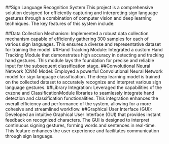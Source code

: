 ##Sign Language Recognition System
This project is a comprehensive solution designed for efficiently capturing and interpreting sign language gestures
through a combination of computer vision and deep learning techniques. The key features of this system include:

##Data Collection Mechanism:
 Implemented a robust data collection mechanism capable of efficiently gathering 300 samples for each of various sign languages. 
 This ensures a diverse and representative dataset for training the model.
##Hand Tracking Module:
 Integrated a custom Hand Tracking Module that demonstrates high accuracy in detecting and tracking hand gestures. 
 This module lays the foundation for precise and reliable input for the subsequent classification stage.
##Convolutional Neural Network (CNN) Model:
Employed a powerful Convolutional Neural Network model for sign language classification. 
The deep learning model is trained on the collected dataset to accurately recognize and interpret various sign language gestures.
##Library Integration:
 Leveraged the capabilities of the cvzone and ClassificationModule libraries to seamlessly integrate hand detection and classification functionalities. 
 This integration enhances the overall efficiency and performance of the system, allowing for a more cohesive and streamlined workflow.
##Graphical User Interface (GUI):
 Developed an intuitive Graphical User Interface (GUI) that provides instant feedback on recognized characters.
 The GUI is designed to interpret continuous signing gestures, forming words and sentences in real-time. This feature enhances the user experience 
 and facilitates communication through sign language.
